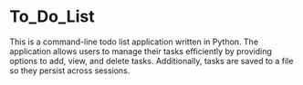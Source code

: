 # To_Do_List
This is a command-line todo list application written in Python. The application allows users to manage their tasks efficiently by providing options to add, view, and delete tasks. Additionally, tasks are saved to a file so they persist across sessions.
